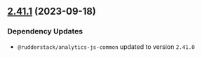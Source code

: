 ## [2.41.1](https://github.com/rudderlabs/rudder-sdk-js/compare/rudder-sdk-js@2.41.0...rudder-sdk-js@2.41.1) (2023-09-18)

### Dependency Updates

* `@rudderstack/analytics-js-common` updated to version `2.41.0`
